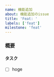 ```yaml
---
name: 機能追加
about: 機能追加のissue
title: 'Feat: '
labels: ['feat']
milestone: 'feat'
---
```


### 概要

#### タスク

<!-- 細かいタスクに分解できているなら書き出す -->

- [ ] hoge
